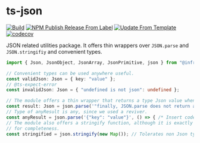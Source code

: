 # ts-json
[![Build](https://github.com/infrastructure-blocks/ts-json/actions/workflows/build.yml/badge.svg)](https://github.com/infrastructure-blocks/ts-json/actions/workflows/build.yml)
[![NPM Publish Release From Label](https://github.com/infrastructure-blocks/ts-json/actions/workflows/npm-publish-release-from-label.yml/badge.svg)](https://github.com/infrastructure-blocks/ts-json/actions/workflows/npm-publish-release-from-label.yml)
[![Update From Template](https://github.com/infrastructure-blocks/ts-json/actions/workflows/update-from-template.yml/badge.svg)](https://github.com/infrastructure-blocks/ts-json/actions/workflows/update-from-template.yml)
[![codecov](https://codecov.io/gh/infrastructure-blocks/ts-json/graph/badge.svg?token=vyI1qM1EZg)](https://codecov.io/gh/infrastructure-blocks/ts-json)

JSON related utilities package. It offers thin wrappers over `JSON.parse` and `JSON.stringifiy` and convenient types.

```typescript
import { Json, JsonObject, JsonArray, JsonPrimitive, json } from "@infra-blocks/json";

// Convenient types can be used anywhere useful.
const validJson: Json = { key: "value" };
// @ts-expect-error
const invalidJson: Json = { "undefined is not json": undefined };

// The module offers a thin wrapper that returns a type Json value when parse is used without revivers.
const result: Json = json.parse('"finally, JSON.parse does not return any anymore"');
// Type of anyResult is any, since we used a reviver.
const anyResult = json.parse('{"key": "value"}', () => { /* Insert code here */ });
// The module also offers a stringify function, although it is exactly the same as JSON.stringify. It's mostly
// for completeness.
const stringified = json.stringify(new Map()); // Tolerates non Json typed object, just like the original function.
```
